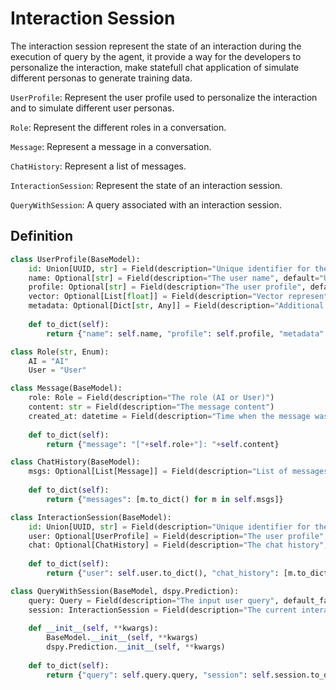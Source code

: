 # Interaction Session

The interaction session represent the state of an interaction during the execution of query by the agent, it provide a way for the developers to personalize the interaction, make statefull chat application of simulate different personas to generate training data.

`UserProfile`: Represent the user profile used to personalize the interaction and to simulate different user personas.

`Role`: Represent the different roles in a conversation.

`Message`: Represent a message in a conversation.

`ChatHistory`: Represent a list of messages.

`InteractionSession`: Represent the state of an interaction session.

`QueryWithSession`: A query associated with an interaction session.

## Definition
  
```python
class UserProfile(BaseModel):
    id: Union[UUID, str] = Field(description="Unique identifier for the user", default_factory=uuid4)
    name: Optional[str] = Field(description="The user name", default="Unknow")
    profile: Optional[str] = Field(description="The user profile", default="An average user")
    vector: Optional[List[float]] = Field(description="Vector representation of the user", default=None)
    metadata: Optional[Dict[str, Any]] = Field(description="Additional information about the user", default={})
    
    def to_dict(self):
        return {"name": self.name, "profile": self.profile, "metadata": self.metadata}

class Role(str, Enum):
    AI = "AI"
    User = "User"

class Message(BaseModel):
    role: Role = Field(description="The role (AI or User)")
    content: str = Field(description="The message content")
    created_at: datetime = Field(description="Time when the message was created", default_factory=datetime.now)
    
    def to_dict(self):
        return {"message": "["+self.role+"]: "+self.content}

class ChatHistory(BaseModel):
    msgs: Optional[List[Message]] = Field(description="List of messages", default=[])
    
    def to_dict(self):
        return {"messages": [m.to_dict() for m in self.msgs]}

class InteractionSession(BaseModel):
    id: Union[UUID, str] = Field(description="Unique identifier for the interaction session", default_factory=uuid4)
    user: Optional[UserProfile] = Field(description="The user profile", default_factory=UserProfile)
    chat: Optional[ChatHistory] = Field(description="The chat history", default_factory=ChatHistory)
    
    def to_dict(self):
        return {"user": self.user.to_dict(), "chat_history": [m.to_dict() for m in self.chat.msgs]}

class QueryWithSession(BaseModel, dspy.Prediction):
    query: Query = Field(description="The input user query", default_factory=Query)
    session: InteractionSession = Field(description="The current interaction session", default_factory=InteractionSession)
    
    def __init__(self, **kwargs):
        BaseModel.__init__(self, **kwargs)
        dspy.Prediction.__init__(self, **kwargs)
        
    def to_dict(self):
        return {"query": self.query.query, "session": self.session.to_dict()}
```